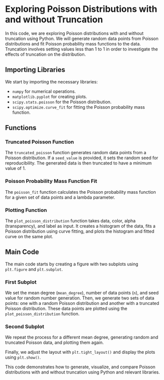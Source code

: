 # Exploring Poisson Distributions with and without Truncation

In this code, we are exploring Poisson distributions with and without truncation using Python. We will generate random data points from Poisson distributions and fit Poisson probability mass functions to the data. Truncation involves setting values less than 1 to 1 in order to investigate the effects of truncation on the distribution.

## Importing Libraries

We start by importing the necessary libraries:
- `numpy` for numerical operations.
- `matplotlib.pyplot` for creating plots.
- `scipy.stats.poisson` for the Poisson distribution.
- `scipy.optimize.curve_fit` for fitting the Poisson probability mass function.

## Functions

### Truncated Poisson Function

The `truncated_poisson` function generates random data points from a Poisson distribution. If a `seed_value` is provided, it sets the random seed for reproducibility. The generated data is then truncated to have a minimum value of 1.

### Poisson Probability Mass Function Fit

The `poisson_fit` function calculates the Poisson probability mass function for a given set of data points and a lambda parameter.

### Plotting Function

The `plot_poisson_distribution` function takes data, color, alpha (transparency), and label as input. It creates a histogram of the data, fits a Poisson distribution using curve fitting, and plots the histogram and fitted curve on the same plot.

## Main Code

The main code starts by creating a figure with two subplots using `plt.figure` and `plt.subplot`.

### First Subplot

We set the mean degree (`mean_degree`), number of data points (`n`), and seed value for random number generation. Then, we generate two sets of data points: one with a random Poisson distribution and another with a truncated Poisson distribution. These data points are plotted using the `plot_poisson_distribution` function.

### Second Subplot

We repeat the process for a different mean degree, generating random and truncated Poisson data, and plotting them again.

Finally, we adjust the layout with `plt.tight_layout()` and display the plots using `plt.show()`.

This code demonstrates how to generate, visualize, and compare Poisson distributions with and without truncation using Python and relevant libraries.

